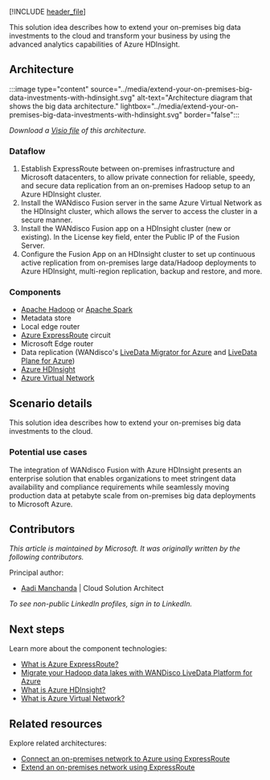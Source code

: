 [!INCLUDE [header_file](../../../includes/sol-idea-header.md)]

This solution idea describes how to extend your on-premises big data investments to the cloud and transform your business by using the advanced analytics capabilities of Azure HDInsight.

## Architecture

:::image type="content" source="../media/extend-your-on-premises-big-data-investments-with-hdinsight.svg" alt-text="Architecture diagram that shows the big data architecture." lightbox="../media/extend-your-on-premises-big-data-investments-with-hdinsight.svg" border="false":::

*Download a [Visio file](https://arch-center.azureedge.net/extend-your-on-premises-big-data-investments-with-hdinsight.vsdx) of this architecture.*

### Dataflow

1. Establish ExpressRoute between on-premises infrastructure and Microsoft datacenters, to allow private connection for reliable, speedy, and secure data replication from an on-premises Hadoop setup to an Azure HDInsight cluster.
1. Install the WANdisco Fusion server in the same Azure Virtual Network as the HDInsight cluster, which allows the server to access the cluster in a secure manner.
1. Install the WANdisco Fusion app on a HDInsight cluster (new or existing). In the License key field, enter the Public IP of the Fusion Server.
1. Configure the Fusion App on an HDInsight cluster to set up continuous active replication from on-premises large data/Hadoop deployments to Azure HDInsight, multi-region replication, backup and restore, and more.

### Components

- [Apache Hadoop](http://hadoop.apache.org) or [Apache Spark](http://spark.apache.org)
- Metadata store
- Local edge router
- [Azure ExpressRoute](https://azure.microsoft.com/services/expressroute) circuit
- Microsoft Edge router
- Data replication (WANdisco's [LiveData Migrator for Azure](https://azuremarketplace.microsoft.com/marketplace/apps/wandisco.ldma) and [LiveData Plane for Azure](https://azuremarketplace.microsoft.com/marketplace/apps/wandisco.ldma?tab=PlansAndPrice))
- [Azure HDInsight](https://azure.microsoft.com/services/hdinsight)
- [Azure Virtual Network](https://azure.microsoft.com/services/virtual-network)

## Scenario details

This solution idea describes how to extend your on-premises big data investments to the cloud.

### Potential use cases

The integration of WANdisco Fusion with Azure HDInsight presents an enterprise solution that enables organizations to meet stringent data availability and compliance requirements while seamlessly moving production data at petabyte scale from on-premises big data deployments to Microsoft Azure.

## Contributors

*This article is maintained by Microsoft. It was originally written by the following contributors.*

Principal author:

 * [Aadi Manchanda](https://www.linkedin.com/in/aadi-manchanda) | Cloud Solution Architect

*To see non-public LinkedIn profiles, sign in to LinkedIn.*

## Next steps

Learn more about the component technologies:

- [What is Azure ExpressRoute?](/azure/expressroute/expressroute-introduction)
- [Migrate your Hadoop data lakes with WANDisco LiveData Platform for Azure](https://azure.microsoft.com/blog/migrate-your-hadoop-data-lakes-with-wandisco-livedata-platform-for-azure)
- [What is Azure HDInsight?](/azure/hdinsight/hdinsight-overview)
- [What is Azure Virtual Network?](/azure/virtual-network/virtual-networks-overview)

## Related resources

Explore related architectures:

- [Connect an on-premises network to Azure using ExpressRoute](../../reference-architectures/hybrid-networking/expressroute-vpn-failover.yml)
- [Extend an on-premises network using ExpressRoute](../../reference-architectures/hybrid-networking/expressroute.yml)
